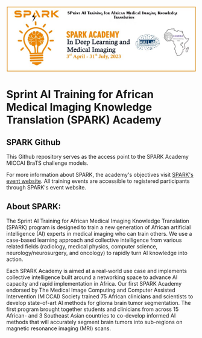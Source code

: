 ![alt text](https://github.com/CAMERA-MRI/SPARK2023/blob/main/SPARK_banner.jpeg)

# Sprint AI Training for African Medical Imaging Knowledge Translation (SPARK) Academy
## SPARK Github

This Github repository serves as the access point to the SPARK Academy MICCAI BraTS challenge models. 

For more information about SPARK, the academy's objectives visit [SPARK's event website](https://event.fourwaves.com/spark). All training events are accessible to registered participants through SPARK's event website.

## About SPARK:

The Sprint AI Training for African Medical Imaging Knowledge Translation (SPARK) program is designed to train a new generation of African artificial intelligence (AI) experts in medical imaging who can train others. We use a case-based learning approach and collective intelligence from various related fields (radiology, medical physics, computer science, neurology/neurosurgery, and oncology) to rapidly turn AI knowledge into action.

Each SPARK Academy is aimed at a real-world use case and implements collective intelligence built around a networking space to advance AI capacity and rapid implementation in Africa. Our first SPARK Academy endorsed by The Medical Image Computing and Computer Assisted Intervention (MICCAI) Society trained 75 African clinicians and scientists to develop state-of-art AI methods for glioma brain tumor segmentation. The first program brought together students and clinicians from across 15 African- and 3 Southeast Asian countries to co-develop informed AI methods that will accurately segment brain tumors into sub-regions on magnetic resonance imaging (MRI) scans.


